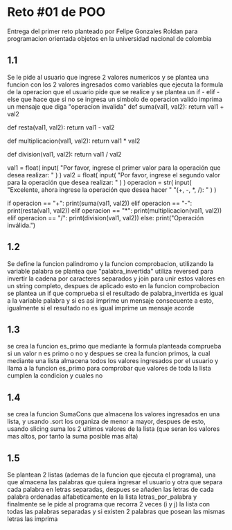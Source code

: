 # Reto #01 de POO
Entrega del primer reto planteado por Felipe Gonzales Roldan para programacion orientada objetos en la universidad nacional de colombia
## 1.1
Se le pide al usuario que ingrese 2 valores numericos y se plantea una funcion con los 2 valores ingresados como variables que ejecuta la formula de la operacion que el usuario pide que se realice y se plantea un if - elif - else que hace que si no se ingresa un simbolo de operacion valido imprima un mensaje que diga "operacion invalida"
def suma(val1, val2):
    return val1 + val2


def resta(val1, val2):
    return val1 - val2


def multiplicacion(val1, val2):
    return val1 * val2


def division(val1, val2):
    return val1 / val2


val1 = float(
    input(
        "Por favor, ingrese el primer valor para la operación que desea realizar: "
    )
)
val2 = float(
    input(
        "Por favor, ingrese el segundo valor para la operación que desea realizar: "
    )
)
operacion = str(
    input(
        "Excelente, ahora ingrese la operación que desea hacer "
        "(+, -, *, /): "
    )
)

if operacion == "+":
    print(suma(val1, val2))
elif operacion == "-":
    print(resta(val1, val2))
elif operacion == "*":
    print(multiplicacion(val1, val2))
elif operacion == "/":
    print(division(val1, val2))
else:
    print("Operación inválida.")
## 1.2
Se define la funcion palindromo y la funcion comprobacion, utilizando la variable palabra se plantea que "palabra_invertida" utiliza reversed para invertir la cadena por caracteres separados y join para unir estos valores en un string completo, despues de aplicado esto en la funcion comprobacion se plantea un if que comprueba si el resultado de palabra_invertida es igual a la variable palabra y si es asi imprime un mensaje consecuente a esto, igualmente si el resultado no es igual imprime un mensaje acorde
## 1.3
se crea la funcion es_primo que mediante la formula planteada comprueba si un valor n es primo o no y despues se crea la funcion primos, la cual mediante una lista almacena todos los valores ingresados por el usuario y llama a la funcion es_primo para comprobar que valores de toda la lista cumplen la condicion y cuales no
## 1.4
se crea la funcion SumaCons que almacena los valores ingresados en una lista, y usando .sort los organiza de menor a mayor, despues de esto, usando slicing suma los 2 ultimos valores de la lista (que seran los valores mas altos, por tanto la suma posible mas alta)
## 1.5
Se plantean 2 listas (ademas de la funcion que ejecuta el programa), una que almacena las palabras que quiera ingresar el usuario y otra que separa cada palabra en letras separadas, despues se añaden las letras de cada palabra ordenadas alfabeticamente en la lista letras_por_palabra y finalmente se le pide al programa que recorra 2 veces (i y j) la lista con todas las palabras separadas y si existen 2 palabras que posean las mismas letras las imprima
